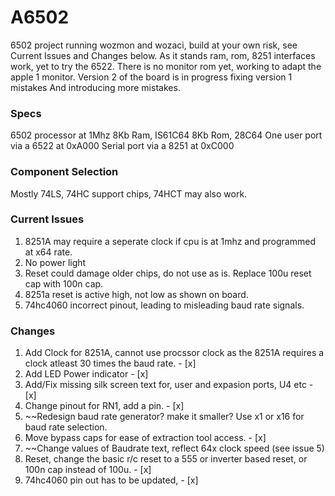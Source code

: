 # A6502
 6502 project running wozmon and wozaci, build at your own risk, see Current Issues and Changes below.
 As it stands ram, rom, 8251 interfaces work, yet to try the 6522.
 There is no monitor rom yet, working to adapt the apple 1 monitor.
 Version 2 of the board is in progress fixing version 1 mistakes And introducing more mistakes.
 
 
 ### Specs
 6502 processor at 1Mhz
 8Kb Ram, IS61C64
 8Kb Rom, 28C64
 One user port via a 6522 at 0xA000
 Serial port via a 8251 at 0xC000
 
 ### Component Selection
 Mostly 74LS, 74HC support chips, 74HCT may also work.
 
 ### Current Issues
 1.  8251A may require a seperate clock if cpu is at 1mhz and programmed at x64 rate.
 2.  No power light 
 3.  Reset could damage older chips, do not use as is. Replace 100u reset cap with 100n cap.
 4.  8251a reset is active high, not low as shown on board.
 5.  74hc4060 incorrect pinout, leading to misleading baud rate signals.

 ### Changes
 1.  Add Clock for 8251A, cannot use procssor clock as the 8251A requires a clock atleast 30 times the baud rate. - [x]
 2.  Add LED Power indicator - [x]
 3.  Add/Fix missing silk screen text for, user and expasion ports, U4 etc - [x]
 4.  Change pinout for RN1, add a pin. - [x]
 5.  ~~Redesign baud rate generator? make it smaller? Use x1 or x16 for baud rate selection.
 6.  Move bypass caps for ease of extraction tool access. - [x]
 7.  ~~Change values of Baudrate text, reflect 64x clock speed (see issue 5)
 8.  Reset, change the basic r/c reset to a 555 or inverter based reset, or 100n cap instead of 100u. - [x]
 9.  74hc4060 pin out has to be updated, - [x]
